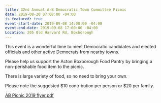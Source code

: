 ```yaml
---
title: 32nd Annual A-B Democratic Town Committee Picnic
date: 2019-08-20 07:08:00 -04:00
is featured: true
event-start-date: 2019-09-08 14:00:00 -04:00
event-end-date: 2019-09-08 17:00:00 -04:00
Location: 205 Old Harvard Rd, Boxborough
---
```


This event is a wonderful time to meet Democratic candidates and elected officials and other active Democrats from nearby towns. 

Please help us support the Acton Boxborough Food Pantry by bringing a non-perishable food item to the picnic.  

There is large variety of food, so no need to bring your own.  

Please note the suggested $10 contribution per person or $20 per family.   


[AB Picnic 2019 flyer.pdf](/uploads/AB%20Picnic%202019%20flyer.pdf)